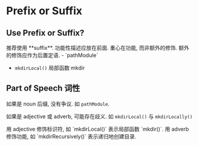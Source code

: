 # Prefix or Suffix

## Use Prefix or Suffix?

<conclusion>
推荐使用 **suffix**.
</conclusion>

<reason>
功能性描述应放在前面.
重心在功能, 而非额外的修饰.
额外的修饰应作为后置定语.
</reason>

<example>
- `pathModule`

- `mkdirLocal()`
	局部函数 mkdir
</example>

## Part of Speech 词性

如果是 noun 后缀, 没有争议. 如 `pathModule`.

如果是 adjective 或 adverb, 可能存在歧义. 如 `mkdirLocal()` 与 `mkdirLocally()`

<conclusion>
用 adjective 修饰标识符, 如 `mkdirLocal()` 表示局部函数 `mkdir()`.
用 adverb 修饰功能, 如 `mkdirRecursively()` 表示递归地创建目录.
</conclusion>
